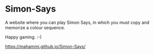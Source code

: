 # Simon-Says

A website where you can play Simon Says, in which you must copy and memorize a colour sequence.

Happy gaming. :-)

https://mahammi.github.io/Simon-Says/
